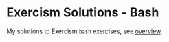 # Exercism Solutions - Bash

My solutions to Exercism `bash` exercises, see [overview](https://exercism.org/tracks/bash).

